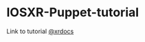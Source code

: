 # IOSXR-Puppet-tutorial

Link to tutorial [@xrdocs](https://xrdocs.github.io/application-hosting/tutorials/IOSXR-Puppet)
